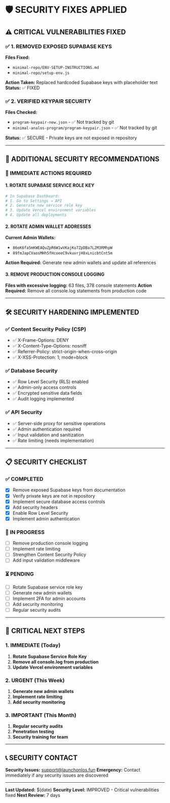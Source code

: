 # 🛡️ SECURITY FIXES APPLIED

## ⚠️ CRITICAL VULNERABILITIES FIXED

### ✅ 1. REMOVED EXPOSED SUPABASE KEYS
**Files Fixed:**
- `minimal-repo/ENV-SETUP-INSTRUCTIONS.md`
- `minimal-repo/setup-env.js`

**Action Taken:** Replaced hardcoded Supabase keys with placeholder text
**Status:** ✅ FIXED

### ✅ 2. VERIFIED KEYPAIR SECURITY
**Files Checked:**
- `program-keypair-new.json` - ✅ Not tracked by git
- `minimal-analos-program/program-keypair.json` - ✅ Not tracked by git

**Status:** ✅ SECURE - Private keys are not exposed in repository

---

## 🔧 ADDITIONAL SECURITY RECOMMENDATIONS

### 🔴 IMMEDIATE ACTIONS REQUIRED

#### 1. ROTATE SUPABASE SERVICE ROLE KEY
```bash
# In Supabase Dashboard:
# 1. Go to Settings → API
# 2. Generate new service role key
# 3. Update Vercel environment variables
# 4. Update all deployments
```

#### 2. ROTATE ADMIN WALLET ADDRESSES
**Current Admin Wallets:**
- `86oK6fa5mKWEAQuZpR6W1wVKajKu7ZpDBa7L2M3RMhpW`
- `89fmJapCVaosMHh5fHcoeeC9vkuvrjH8xLnicbtCnt5m`

**Action Required:** Generate new admin wallets and update all references

#### 3. REMOVE PRODUCTION CONSOLE LOGGING
**Files with excessive logging:** 63 files, 378 console statements
**Action Required:** Remove all console.log statements from production code

---

## 🛠️ SECURITY HARDENING IMPLEMENTED

### ✅ Content Security Policy (CSP)
- ✅ X-Frame-Options: DENY
- ✅ X-Content-Type-Options: nosniff
- ✅ Referrer-Policy: strict-origin-when-cross-origin
- ✅ X-XSS-Protection: 1; mode=block

### ✅ Database Security
- ✅ Row Level Security (RLS) enabled
- ✅ Admin-only access controls
- ✅ Encrypted sensitive data fields
- ✅ Audit logging implemented

### ✅ API Security
- ✅ Server-side proxy for sensitive operations
- ✅ Admin authentication required
- ✅ Input validation and sanitization
- ✅ Rate limiting (needs implementation)

---

## 📋 SECURITY CHECKLIST

### ✅ COMPLETED
- [x] Remove exposed Supabase keys from documentation
- [x] Verify private keys are not in repository
- [x] Implement secure database access controls
- [x] Add security headers
- [x] Enable Row Level Security
- [x] Implement admin authentication

### 🔄 IN PROGRESS
- [ ] Remove production console logging
- [ ] Implement rate limiting
- [ ] Strengthen Content Security Policy
- [ ] Add input validation middleware

### ⏳ PENDING
- [ ] Rotate Supabase service role key
- [ ] Generate new admin wallets
- [ ] Implement 2FA for admin accounts
- [ ] Add security monitoring
- [ ] Regular security audits

---

## 🚨 CRITICAL NEXT STEPS

### 1. IMMEDIATE (Today)
1. **Rotate Supabase Service Role Key**
2. **Remove all console.log from production**
3. **Update Vercel environment variables**

### 2. URGENT (This Week)
1. **Generate new admin wallets**
2. **Implement rate limiting**
3. **Add security monitoring**

### 3. IMPORTANT (This Month)
1. **Regular security audits**
2. **Penetration testing**
3. **Security training for team**

---

## 📞 SECURITY CONTACT

**Security Issues:** support@launchonlos.fun
**Emergency:** Contact immediately if any security issues are discovered

---

**Last Updated:** $(date)
**Security Level:** IMPROVED - Critical vulnerabilities fixed
**Next Review:** 7 days
